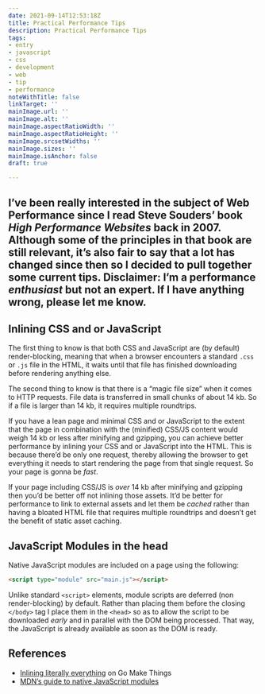 ```yaml
---
date: 2021-09-14T12:53:18Z
title: Practical Performance Tips
description: Practical Performance Tips
tags:
- entry
- javascript
- css
- development
- web
- tip
- performance
noteWithTitle: false
linkTarget: ''
mainImage.url: ''
mainImage.alt: ''
mainImage.aspectRatioWidth: ''
mainImage.aspectRatioHeight: ''
mainImage.srcsetWidths: ''
mainImage.sizes: ''
mainImage.isAnchor: false
draft: true

---
```

I’ve been really interested in the subject of Web Performance since I read Steve Souders’ book _High Performance Websites_ back in 2007. Although some of the principles in that book are still relevant, it’s also fair to say that a lot has changed since then so I decided to pull together some current tips. Disclaimer: I’m a performance _enthusiast_ but not an expert. If I have anything wrong, please let me know.
---

## Inlining CSS and or JavaScript

The first thing to know is that both CSS and JavaScript are (by default) render-blocking, meaning that when a browser encounters a standard `.css` or `.js` file in the HTML, it waits until that file has finished downloading before rendering anything else.

The second thing to know is that there is a “magic file size” when it comes to HTTP requests. File data is transferred in small chunks of about 14 kb. So if a file is larger than 14 kb, it requires multiple roundtrips.

If you have a lean page and minimal CSS and or JavaScript to the extent that the page in combination with the (minified) CSS/JS content would weigh 14 kb or less after minifying and gzipping, you can achieve better performance by inlining your CSS and or JavaScript into the HTML. This is because there’d be only one request, thereby allowing the browser to get everything it needs to start rendering the page from that single request. So your page is gonna be _fast_.

If your page including CSS/JS is _over_ 14 kb after minifying and gzipping then you’d be better off not inlining those assets. It’d be better for performance to link to external assets and let them be _cached_ rather than having a bloated HTML file that requires multiple roundtrips and doesn’t get the benefit of static asset caching.

## JavaScript Modules in the head

Native JavaScript modules are included on a page using the following:

``` html
<script type="module" src="main.js"></script>
```

Unlike standard `<script>` elements, module scripts are deferred (non render-blocking) by default. Rather than placing them before the closing `</body>` tag I place them in the `<head>` so as to allow the script to be downloaded _early_ and in parallel with the DOM being processed. That way, the JavaScript is already available as soon as the DOM is ready.

## References

- [Inlining literally everything](https://gomakethings.com/inlining-literally-everything-for-better-performance/) on Go Make Things
- [MDN’s guide to native JavaScript modules](https://developer.mozilla.org/en-US/docs/Web/JavaScript/Guide/Modules)
